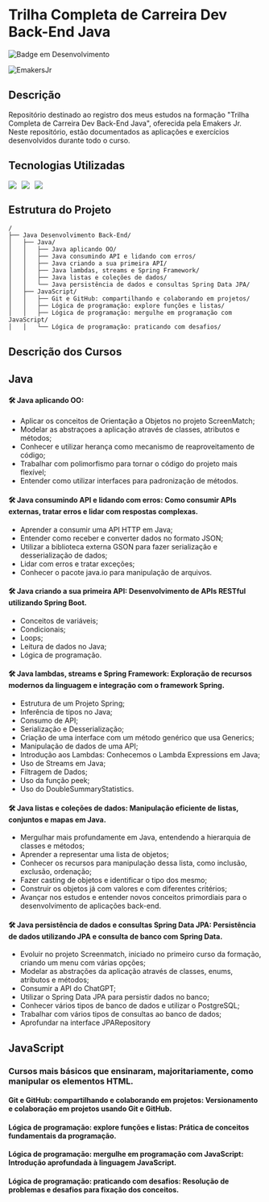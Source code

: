 # Trilha Completa de Carreira Dev Back-End Java

![Badge em Desenvolvimento](http://img.shields.io/static/v1?label=STATUS&message=EM%20DESENVOLVIMENTO&color=GREEN&style=for-the-badge)

![EmakersJr](https://github.com/user-attachments/assets/15b147eb-cf0c-4c67-a542-7b03493208c3)

## Descrição

Repositório destinado ao registro dos meus estudos na formação "Trilha Completa de Carreira Dev Back-End Java", oferecida pela Emakers Jr. Neste repositório, estão documentados as aplicações e exercícios desenvolvidos durante todo o curso.

## Tecnologias Utilizadas
<div style="display: flex; gap: 10px;">
  <img src="https://img.shields.io/badge/Java-ED8B00?style=for-the-badge&logo=java&logoColor=white">
  <img src="https://img.shields.io/badge/Spring_Boot-6DB33F?style=for-the-badge&logo=springboot&logoColor=white">
  <img src="https://img.shields.io/badge/PostgreSQL-316192?style=for-the-badge&logo=postgresql&logoColor=white">
</div>


## Estrutura do Projeto

```plaintext
/
├── Java Desenvolvimento Back-End/
│   ├── Java/
│   │   ├── Java aplicando OO/
│   │   ├── Java consumindo API e lidando com erros/
│   │   ├── Java criando a sua primeira API/
│   │   ├── Java lambdas, streams e Spring Framework/
│   │   ├── Java listas e coleções de dados/
│   │   └── Java persistência de dados e consultas Spring Data JPA/
│   ├── JavaScript/
│   │   ├── Git e GitHub: compartilhando e colaborando em projetos/
│   │   ├── Lógica de programação: explore funções e listas/
│   │   ├── Lógica de programação: mergulhe em programação com JavaScript/
│   │   └── Lógica de programação: praticando com desafios/
```

## Descrição dos Cursos

## Java

#### 🛠️ **Java aplicando OO**:
- Aplicar os conceitos de Orientação a Objetos no projeto ScreenMatch;
- Modelar as abstraçoes a aplicação através de classes, atributos e métodos;
- Conhecer e utilizar herança como mecanismo de reaproveitamento de código;
- Trabalhar com polimorfismo para tornar o código do projeto mais flexível;
- Entender como utilizar interfaces para padronização de métodos.
#### 🛠️ **Java consumindo API e lidando com erros**: Como consumir APIs externas, tratar erros e lidar com respostas complexas.
- Aprender a consumir uma API HTTP em Java;
- Entender como receber e converter dados no formato JSON;
- Utilizar a biblioteca externa GSON para fazer serialização e desserialização de dados;
- Lidar com erros e tratar exceções;
- Conhecer o pacote java.io para manipulação de arquivos.
#### 🛠️ **Java criando a sua primeira API**: Desenvolvimento de APIs RESTful utilizando Spring Boot.
- Conceitos de variáveis;
- Condicionais;
- Loops;
- Leitura de dados no Java;
- Lógica de programação.
#### 🛠️ **Java lambdas, streams e Spring Framework**: Exploração de recursos modernos da linguagem e integração com o framework Spring.
- Estrutura de um Projeto Spring;
- Inferência de tipos no Java;
- Consumo de API;
- Serialização e Desserialização;
- Criação de uma interface com um método genérico que usa Generics;
- Manipulação de dados de uma API;
- Introdução aos Lambdas: Conhecemos o Lambda Expressions em Java;
- Uso de Streams em Java;
- Filtragem de Dados;
- Uso da função peek;
- Uso do DoubleSummaryStatistics.
#### 🛠️ **Java listas e coleções de dados**: Manipulação eficiente de listas, conjuntos e mapas em Java.
- Mergulhar mais profundamente em Java, entendendo a hierarquia de classes e métodos;
- Aprender a representar uma lista de objetos;
- Conhecer os recursos para manipulação dessa lista, como inclusão, exclusão, ordenação;
- Fazer casting de objetos e identificar o tipo dos mesmo;
- Construir os objetos já com valores e com diferentes critérios;
- Avançar nos estudos e entender novos conceitos primordiais para o desenvolvimento de aplicações back-end.
#### 🛠️ **Java persistência de dados e consultas Spring Data JPA**: Persistência de dados utilizando JPA e consulta de banco com Spring Data.
- Evoluir no projeto Screenmatch, iniciado no primeiro curso da formação, criando um menu com várias opções;
- Modelar as abstrações da aplicação através de classes, enums, atributos e métodos;
- Consumir a API do ChatGPT;
- Utilizar o Spring Data JPA para persistir dados no banco;
- Conhecer vários tipos de banco de dados e utilizar o PostgreSQL;
- Trabalhar com vários tipos de consultas ao banco de dados;
- Aprofundar na interface JPARepository

## JavaScript
### Cursos mais básicos que ensinaram, majoritariamente, como manipular os elementos HTML.
#### **Git e GitHub: compartilhando e colaborando em projetos**: Versionamento e colaboração em projetos usando Git e GitHub.
#### **Lógica de programação: explore funções e listas**: Prática de conceitos fundamentais da programação.
#### **Lógica de programação: mergulhe em programação com JavaScript**: Introdução aprofundada à linguagem JavaScript.
#### **Lógica de programação: praticando com desafios**: Resolução de problemas e desafios para fixação dos conceitos.

